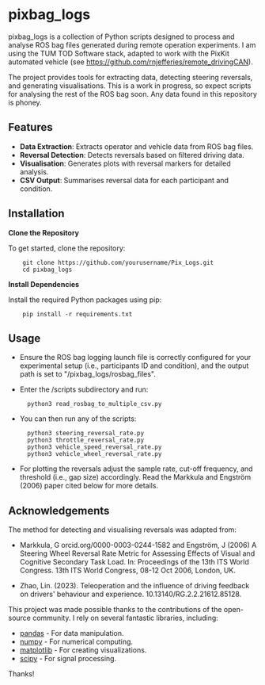 # pixbag_logs

pixbag_logs is a collection of Python scripts designed to process and analyse ROS bag files generated during remote operation experiments. I am using the TUM TOD Software stack, adapted to work with the PixKit automated vehicle (see https://github.com/rnjefferies/remote_drivingCAN). 

The project provides tools for extracting data, detecting steering reversals, and generating visualisations. This is a work in progress, so expect scripts for analysing the rest of the ROS bag soon. Any data found in this repository is phoney. 

## Features

- **Data Extraction**: Extracts operator and vehicle data from ROS bag files.
- **Reversal Detection**: Detects reversals based on filtered driving data.
- **Visualisation**: Generates plots with reversal markers for detailed analysis.
- **CSV Output**: Summarises reversal data for each participant and condition.

## Installation

**Clone the Repository**

To get started, clone the repository:

        git clone https://github.com/yourusername/Pix_Logs.git
        cd pixbag_logs

**Install Dependencies**

Install the required Python packages using pip:

        pip install -r requirements.txt

## Usage 

- Ensure the ROS bag logging launch file is correctly configured for your experimental setup (i.e., participants ID and condition), and the output path is set to "/pixbag_logs/rosbag_files". 

- Enter the /scripts subdirectory and run: 

        python3 read_rosbag_to_multiple_csv.py

- You can then run any of the scripts:

        python3 steering_reversal_rate.py 
        python3 throttle_reversal_rate.py 
        python3 vehicle_speed_reversal_rate.py
        python3 vehicle_wheel_reversal_rate.py

- For plotting the reversals adjust the sample rate, cut-off frequency, and threshold (i.e., gap size) accordingly. Read the Markkula and Engström (2006) paper cited below for more details. 

## Acknowledgements

The method for detecting and visualising reversals was adapted from:

- Markkula, G orcid.org/0000-0003-0244-1582 and Engström, J (2006) A Steering Wheel Reversal Rate Metric for Assessing Effects of Visual and Cognitive Secondary Task Load. In: Proceedings of the 13th ITS World Congress. 13th ITS World Congress, 08-12 Oct
2006, London, UK.

- Zhao, Lin. (2023). Teleoperation and the influence of driving feedback on drivers' behaviour and experience. 10.13140/RG.2.2.21612.85128. 

This project was made possible thanks to the contributions of the open-source community. I rely on several fantastic libraries, including:

- [pandas](https://pandas.pydata.org/) - For data manipulation.
- [numpy](https://numpy.org/) - For numerical computing.
- [matplotlib](https://matplotlib.org/) - For creating visualizations.
- [scipy](https://scipy.org/) - For signal processing.

Thanks!
